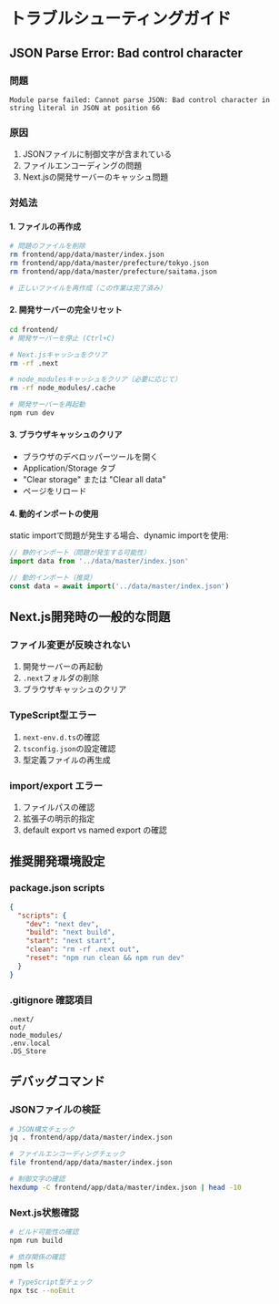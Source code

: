 # トラブルシューティングガイド

## JSON Parse Error: Bad control character

### 問題
```
Module parse failed: Cannot parse JSON: Bad control character in string literal in JSON at position 66
```

### 原因
1. JSONファイルに制御文字が含まれている
2. ファイルエンコーディングの問題
3. Next.jsの開発サーバーのキャッシュ問題

### 対処法

#### 1. ファイルの再作成
```bash
# 問題のファイルを削除
rm frontend/app/data/master/index.json
rm frontend/app/data/master/prefecture/tokyo.json
rm frontend/app/data/master/prefecture/saitama.json

# 正しいファイルを再作成（この作業は完了済み）
```

#### 2. 開発サーバーの完全リセット
```bash
cd frontend/
# 開発サーバーを停止 (Ctrl+C)

# Next.jsキャッシュをクリア
rm -rf .next

# node_modulesキャッシュをクリア（必要に応じて）
rm -rf node_modules/.cache

# 開発サーバーを再起動
npm run dev
```

#### 3. ブラウザキャッシュのクリア
- ブラウザのデベロッパーツールを開く
- Application/Storage タブ
- "Clear storage" または "Clear all data"
- ページをリロード

#### 4. 動的インポートの使用
static importで問題が発生する場合、dynamic importを使用:

```typescript
// 静的インポート（問題が発生する可能性）
import data from '../data/master/index.json'

// 動的インポート（推奨）
const data = await import('../data/master/index.json')
```

## Next.js開発時の一般的な問題

### ファイル変更が反映されない
1. 開発サーバーの再起動
2. `.next`フォルダの削除
3. ブラウザキャッシュのクリア

### TypeScript型エラー
1. `next-env.d.ts`の確認
2. `tsconfig.json`の設定確認
3. 型定義ファイルの再生成

### import/export エラー
1. ファイルパスの確認
2. 拡張子の明示的指定
3. default export vs named export の確認

## 推奨開発環境設定

### package.json scripts
```json
{
  "scripts": {
    "dev": "next dev",
    "build": "next build",
    "start": "next start",
    "clean": "rm -rf .next out",
    "reset": "npm run clean && npm run dev"
  }
}
```

### .gitignore 確認項目
```
.next/
out/
node_modules/
.env.local
.DS_Store
```

## デバッグコマンド

### JSONファイルの検証
```bash
# JSON構文チェック
jq . frontend/app/data/master/index.json

# ファイルエンコーディングチェック
file frontend/app/data/master/index.json

# 制御文字の確認
hexdump -C frontend/app/data/master/index.json | head -10
```

### Next.js状態確認
```bash
# ビルド可能性の確認
npm run build

# 依存関係の確認
npm ls

# TypeScript型チェック
npx tsc --noEmit
```